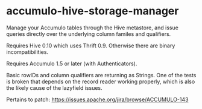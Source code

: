 accumulo-hive-storage-manager
=============================

Manage your Accumulo tables through the Hive metastore, and issue queries directly over the underlying column familes and qualifiers. 

Requires Hive 0.10 which uses Thrift 0.9. Otherwise there are binary incompatibilities. 

Requires Accumulo 1.5 or later (with Authenticators). 

Basic rowIDs and column qualifiers are returning as Strings. One of the tests is broken that depends on the record reader working properly, which is also the likely cause
of the lazyfield issues.

Pertains to patch: https://issues.apache.org/jira/browse/ACCUMULO-143

